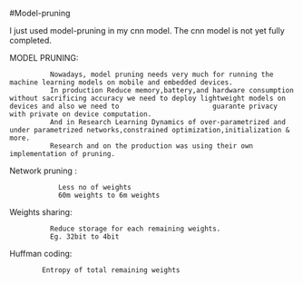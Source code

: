 #Model-pruning


I just used model-pruning in my cnn model.
The cnn model is not yet fully completed.


MODEL PRUNING:

              Nowadays, model pruning needs very much for running the machine learning models on mobile and embedded devices.
              In production Reduce memory,battery,and hardware consumption without sacrificing accuracy we need to deploy lightweight models on devices and also we need to                       guarante privacy with private on device computation.
              And in Research Learning Dynamics of over-parametrized and under parametrized networks,constrained optimization,initialization & more.
              Research and on the production was using their own implementation of pruning.



Network pruning :
                
                Less no of weights
                60m weights to 6m weights

Weights sharing:

              Reduce storage for each remaining weights.
              Eg. 32bit to 4bit


Huffman coding:

            Entropy of total remaining weights
